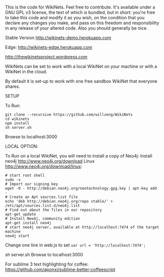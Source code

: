 This is the code for WikiNets. Feel free to contribute. It's available under a GNU GPL v3 license, the text of which is bundled, but in short: you're free to take this code and modify it as you wish, on the condition that you declare any changes you make, and pass on this freedom and responsibility in any release of your altered code. Also you should generally be nice.

Stable Version
http://wikinets-demo.herokuapp.com

Edge:
http://wikinets-edge.herokuapp.com

http://thewikinetsproject.wordpress.com

WikiNets can be set to work with a local WikiNet on your machine or with a WikiNet in the cloud.

By default it is set-up to work with one free sandbox WikiNet that everyone shares.

SETUP

To Run:

  ```
  git clone --recursive https://github.com/willzeng/WikiNets
  cd wikinets
  npm install
  sh server.sh
  ```
  Browse to localhost:3000

LOCAL OPTION:

To Run on a local WikiNet, you will need to install a copy of Neo4j:
  Install neo4j http://www.neo4j.org/download
  Linux http://www.neo4j.org/download/linux:

    # start root shell
    sudo -s
    # Import our signing key
    wget -O - http://debian.neo4j.org/neotechnology.gpg.key | apt-key add - 
    # Create an Apt sources.list file
    echo 'deb http://debian.neo4j.org/repo stable/' > /etc/apt/sources.list.d/neo4j.list
    # Find out about the files in our repository
    apt-get update
    # Install Neo4j, community edition
    apt-get install neo4j
    # start neo4j server, available at http://localhost:7474 of the target machine
    neo4j start

  Change one line in web.js to set
    ```
    var url = 'http://localhost:7474';
    ```

  sh server.sh
  Browse to localhost:3000


  For sublime 3 text highlighting for coffee:
  https://github.com/aponxi/sublime-better-coffeescript
